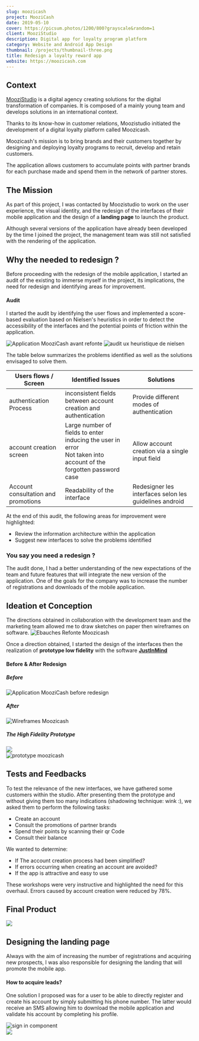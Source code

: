```yaml
---
slug: moozicash
project: MooziCash
date: 2019-05-10
cover: https://picsum.photos/1200/800?grayscale&random=1
client: MooziStudio
description: Digital app for loyalty program platform
category: Website and Android App Design
thumbnail: /projects/thumbnail-three.png
title: Redesign a loyalty reward app
website: https://moozicash.com
---
```


## Context 

<a href="wwww.moozistudio.com" target="_blank">MooziStudio</a> is a digital agency creating solutions for the digital transformation of companies. It is composed of a mainly young team and develops solutions in an international context.

Thanks to its know-how in customer relations, Moozistudio initiated the development of a digital loyalty platform called Moozicash.

Moozicash's mission is to bring brands and their customers together by designing and deploying loyalty programs to recruit, develop and retain customers.

The application allows customers to accumulate points with partner brands for each purchase made and spend them in the network of partner stores.

## The Mission 

As part of this project, I was contacted by Moozistudio to work on the user experience, the visual identity, and the redesign of the interfaces of their mobile application and the design of a **landing page** to launch the product.

Although several versions of the application have already been developed by the time I joined the project, the management team was still not satisfied with the rendering of the application.

## Why the needed to redesign ?

Before proceeding with the redesign of the mobile application, I started an audit of the existing to immerse myself in the project, its implications, the need for redesign and identifying areas for improvement.

#### Audit 

I started the audit by identifying the user flows and implemented a score-based evaluation based on Nielsen's heuristics in order to detect the accessibility of the interfaces and the potential points of friction within the application.

<img class=img-fluid src='/projects/moozicash/Before.jpg' alt="Application MooziCash avant refonte">


<img class=img-fluid src='/projects/moozicash/uxaudit.png' alt="audit ux heuristique de nielsen">

The table below summarizes the problems identified as well as the solutions envisaged to solve them.

<table class="table">
<thead>
	<tr>
		<th>Users flows / Screen</th>
		<th>Identified Issues</th>
		<th>Solutions</th>
	</tr>
</thead>
<tbody>
	<tr>
		<td>authentication Process</td>
		<td>inconsistent fields between account creation and authentication</td>
		<td>Provide different modes of authentication</td>
	</tr>
	<tr>
		<td>account creation screen</td>
		<td>Large number of fields to enter inducing the user in error<br> Not taken into account of the forgotten password case </td>
		<td>Allow account creation via a single input field</td>
	</tr>
	<tr>
		<td>Account consultation and promotions</td>
		<td>Readability of the interface</td>
		<td>Redesigner les interfaces selon les guidelines  android</td>
	</tr>
</tbody>
</table>

At the end of this audit, the following areas for improvement were highlighted:
* Review the information architecture within the application
* Suggest new interfaces to solve the problems identified

### You say you need a redesign ? 

The audit done, I had a better understanding of the new expectations of the team and future features that will integrate the new version of the application.
One of the goals for the company was to increase the number of registrations and downloads of the mobile application.

## Ideation et Conception

The directions obtained in collaboration with the development team and the marketing team allowed me to draw sketches on paper then wireframes on software.
<img class=img-fluid src='/projects/moozicash/moozicash_sketch.png' alt="Ebauches Refonte Moozicash">

Once a direction obtained, I started the design of the interfaces then the realization of **prototype low fidelity** with the software **<a href="www.justinmind.com" target="_blank">JustInMind</a>** 

#### Before & After Redesign

<div class="row mt-4 mb-4">
    <div class=col-6>
	<h5>Before</h5>
		<img class=img-fluid src='/projects/moozicash/Before.jpg' alt="Application MooziCash before redesign">
    </div>
    <div class=col-6>
	<h5>After</h5>
		<img class=img-fluid src='/projects/moozicash/Wireframes.jpg' alt="Wireframes Moozicash">   
    </div>
</div>

##### The High Fidelity Prototype

<div class="row mt-4 mb-4">
    <div class=col-8>
		<img class=img-fluid src='/projects/moozicash/Prototype.jpg'>
    </div>
    <div class=col-4>
        <img class=img-fluid src='/projects/moozicash/prototype-Moozicash-gif.gif' alt="prototype moozicash">
    </div>
</div>

## Tests and Feedbacks

To test the relevance of the new interfaces, we have gathered some customers within the studio. After presenting them the prototype and without giving them too many indications (shadowing technique: wink :), we asked them to perform the following tasks:
* Create an account
* Consult the promotions of partner brands
* Spend their points by scanning their qr Code
* Consult their balance

We wanted to determine:
* If The account creation process had been simplified?
* If errors occurring when creating an account are avoided?
* If the app is attractive and easy to use

These workshops were very instructive and highlighted the need for this overhaul. Errors caused by account creation were reduced by 78%.

## Final Product 
<img class=img-fluid src='/projects/moozicash/_thumbnail.png'>

## Designing the landing page

Always with the aim of increasing the number of registrations and acquiring new prospects, I was also responsible for designing the landing that will promote the mobile app. 

#### How to acquire leads?

One solution I proposed was for a user to be able to directly register and create his account by simply submitting his phone number.
The latter would receive an SMS allowing him to download the mobile application and validate his account by completing his profile.

<div class="row mt-4 mb-4">
    <div class=col-5>
        <img class=img-fluid src='/projects/moozicash/composant-signin.png' alt="sign in component">
    </div>
    <div class=col-7>
        <img class=img-fluid src='/projects/moozicash/Page_Particuliers.png'>
    </div>
</div>






